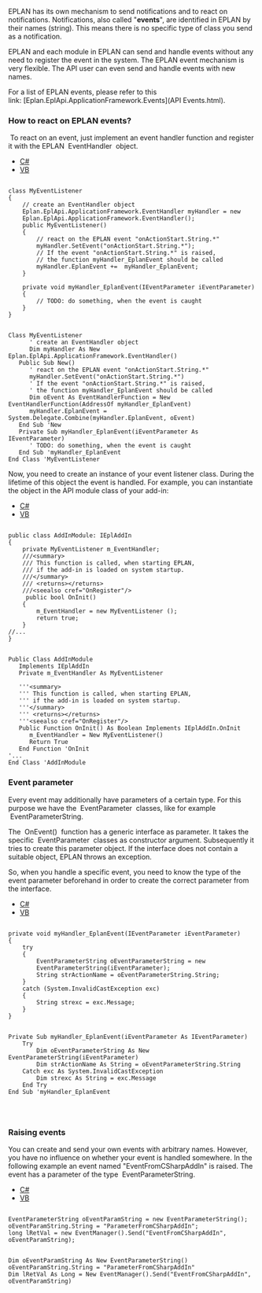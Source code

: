 EPLAN has its own mechanism to send notifications and to react on notifications. Notifications, also called "**events**", are identified in EPLAN by their names (string). This means there is no specific type of class you send as a notification.

EPLAN and each module in EPLAN can send and handle events without any need to register the event in the system. The EPLAN event mechanism is very flexible. The API user can even send and handle events with new names.

For a list of EPLAN events, please refer to this link: [Eplan.EplApi.ApplicationFramework.Events](API Events.html).

### How to react on EPLAN events?

 To react on an event, just implement an event handler function and register it with the EPLAN  EventHandler  object.

* [C#](#i-tab-content-CS)
* [VB](#i-tab-content-VB)

```

class MyEventListener
{
    // create an EventHandler object
    Eplan.EplApi.ApplicationFramework.EventHandler myHandler = new
    Eplan.EplApi.ApplicationFramework.EventHandler();
    public MyEventListener()
    {
        // react on the EPLAN event "onActionStart.String.*"
        myHandler.SetEvent("onActionStart.String.*");
        // If the event "onActionStart.String.*" is raised,
        // the function myHandler_EplanEvent should be called
        myHandler.EplanEvent +=  myHandler_EplanEvent;
    }

    private void myHandler_EplanEvent(IEventParameter iEventParameter)
    {
        // TODO: do something, when the event is caught
    }
}
```

```

Class MyEventListener
      ' create an EventHandler object
      Dim myHandler As New Eplan.EplApi.ApplicationFramework.EventHandler()
   Public Sub New()
      ' react on the EPLAN event "onActionStart.String.*"
      myHandler.SetEvent("onActionStart.String.*")
      ' If the event "onActionStart.String.*" is raised,
      ' the function myHandler_EplanEvent should be called
      Dim oEvent As EventHandlerFunction = New EventHandlerFunction(AddressOf myHandler_EplanEvent)
      myHandler.EplanEvent = System.Delegate.Combine(myHandler.EplanEvent, oEvent)
   End Sub 'New
   Private Sub myHandler_EplanEvent(iEventParameter As IEventParameter)
      ' TODO: do something, when the event is caught
   End Sub 'myHandler_EplanEvent
End Class 'MyEventListener
```

Now, you need to create an instance of your event listener class. During the lifetime of this object the event is handled. For example, you can instantiate the object in the API module class of your add-in:

* [C#](#i-tab-content-CS)
* [VB](#i-tab-content-VB)

```

public class AddInModule: IEplAddIn
{
    private MyEventListener m_EventHandler;
    ///<summary>
    /// This function is called, when starting EPLAN,
    /// if the add-in is loaded on system startup.
    ///</summary>
    /// <returns></returns>
    ///<seealso cref="OnRegister"/>
     public bool OnInit()
    {
        m_EventHandler = new MyEventListener ();
        return true;
    }
//...
}
```

```

Public Class AddInModule
   Implements IEplAddIn
   Private m_EventHandler As MyEventListener

   '''<summary>
   ''' This function is called, when starting EPLAN,
   ''' if the add-in is loaded on system startup.
   '''</summary>
   ''' <returns></returns>
   '''<seealso cref="OnRegister"/>
   Public Function OnInit() As Boolean Implements IEplAddIn.OnInit
      m_EventHandler = New MyEventListener()
      Return True
   End Function 'OnInit
'...
End Class 'AddInModule
```

### Event parameter

Every event may additionally have parameters of a certain type. For this purpose we have the  EventParameter  classes, like for example  EventParameterString.

The  OnEvent()  function has a generic interface as parameter. It takes the specific  EventParameter  classes as constructor argument. Subsequently it tries to create this parameter object. If the interface does not contain a suitable object, EPLAN throws an exception.

So, when you handle a specific event, you need to know the type of the event parameter beforehand in order to create the correct parameter from the interface.

* [C#](#i-tab-content-CS)
* [VB](#i-tab-content-VB)

```

private void myHandler_EplanEvent(IEventParameter iEventParameter)
{
    try
    { 
        EventParameterString oEventParameterString = new
        EventParameterString(iEventParameter);
        String strActionName = oEventParameterString.String;
    }
    catch (System.InvalidCastException exc)
    {
        String strexc = exc.Message;
    }
}
```

```

Private Sub myHandler_EplanEvent(iEventParameter As IEventParameter)
    Try
        Dim oEventParameterString As New EventParameterString(iEventParameter)
        Dim strActionName As String = oEventParameterString.String 
    Catch exc As System.InvalidCastException
        Dim strexc As String = exc.Message
    End Try
End Sub 'myHandler_EplanEvent
```

```



```

### Raising events

You can create and send your own events with arbitrary names. However, you have no influence on whether your event is handled somewhere. In the following example an event named "EventFromCSharpAddIn" is raised. The event has a parameter of the type  EventParameterString.

* [C#](#i-tab-content-CS)
* [VB](#i-tab-content-VB)

```

EventParameterString oEventParamString = new EventParameterString();
oEventParamString.String = "ParameterFromCSharpAddIn";
long lRetVal = new EventManager().Send("EventFromCSharpAddIn", oEventParamString);
```

```

Dim oEventParamString As New EventParameterString()
oEventParamString.String = "ParameterFromCSharpAddIn"
Dim lRetVal As Long = New EventManager().Send("EventFromCSharpAddIn", oEventParamString)
```